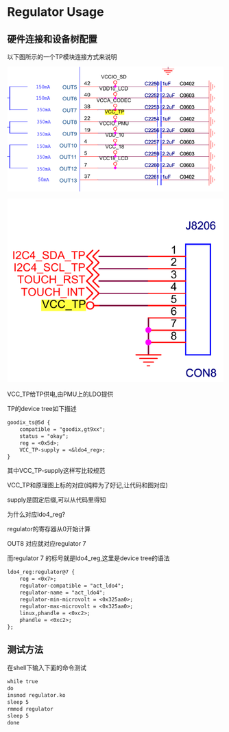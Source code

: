 # Regulator Usage

## 硬件连接和设备树配置

以下图所示的一个TP模块连接方式来说明

![vcc_tp_1](./vcc_tp_1.png)

![vcc_tp_2](./vcc_tp_2.png)

VCC_TP给TP供电,由PMU上的LDO提供

TP的device tree如下描述

```shell
goodix_ts@5d {
    compatible = "goodix,gt9xx";
    status = "okay";
    reg = <0x5d>;
    VCC_TP-supply = <&ldo4_reg>;
}
```

其中VCC_TP-supply这样写比较规范

VCC_TP和原理图上标的对应(纯粹为了好记,让代码和图对应)

supply是固定后缀,可以从代码里得知

为什么对应ldo4_reg?

regulator的寄存器从0开始计算

OUT8 对应就对应regulator 7

而regulator 7 的标号就是ldo4_reg,这里是device tree的语法

```shell
ldo4_reg:regulator@7 {
	reg = <0x7>;
	regulator-compatible = "act_ldo4";
	regulator-name = "act_ldo4";
	regulator-min-microvolt = <0x325aa0>;
	regulator-max-microvolt = <0x325aa0>;
	linux,phandle = <0xc2>;
	phandle = <0xc2>;
};
```

## 测试方法

在shell下输入下面的命令测试

```shell
while true
do
insmod regulator.ko
sleep 5
rmmod regulator
sleep 5
done
```
